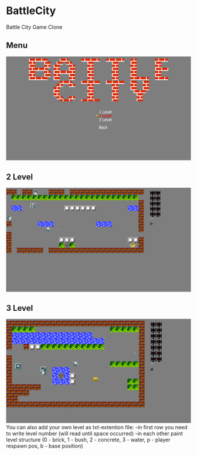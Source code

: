 # BattleCity
Battle City Game Clone
## Menu
![Alt text](/screenshots/menu.png?raw=true "Menu")
## 2 Level
![Alt text](/screenshots/2_level.png?raw=true "2 Level")
## 3 Level
![Alt text](/screenshots/3_level.png?raw=true "3 Level")
You can also add your own level as txt-extention file:
-in first row you need to write level number (will read until space occurred)
-in each other paint level structure (0 - brick, 1 - bush, 2 - concrete, 3 - water, p - player respawn pos, b - base position)
